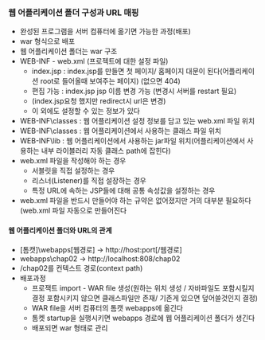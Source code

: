 ### 웹 어플리케이션 폴더 구성과 URL 매핑
* 완성된 프로그램을 서버 컴퓨터에 옮기면 가능한 과정(배포)
* war 형식으로 배포
* 웹 어플리케이션 폴더는 war 구조
* WEB-INF - web.xml (프로젝트에 대한 설정 파일)
  * <welcome-file>index.jsp</welcome-file> : index.jsp를 만들면 첫 페이지/ 홈페이지 대문이 된다(어플리케이션 root로 들어올때 보여주는 페이지) (없으면 404)
  * 편집 가능 : index.jsp jsp 이름 변경 가능 (변경시 서버를 restart 필요)
  * (index.jsp요청 했지만 redirect시 url은 변경)
  * 이 외에도 설정할 수 있는 정보가 있다
* WEB-INF\classes : 웹 어플리케이션 설정 정보를 담고 있는 web.xml 파일 위치
* WEB-INF\classes : 웹 어플리케이션에서 사용하는 클래스 파일 위치
* WEB-INF\lib : 웹 어플리케이션에서 사용하는 jar파일 위치(어플리케이션에서 사용하는 내부 라이블러리 자동 클래스 path에 잡힌다)
* web.xml 파일을 작성해야 하는 경우
  * 서블릿을 직접 설정하는 경우
  * 리스너(Listener)를 직접 설장하는 경우
  * 특정 URL에 속하는 JSP들에 대해 공통 속성값을 설정하는 경우
* web.xml 파일을 반드시 만들어야 하는 규약은 없어졌지만 거의 대부분 필요하다(web.xml 파일 자동으로 만들어진다
#### 웹 어플리케이션 폴더와 URL의 관계
* [톰캣]\webapps\[웹경로] → http://host:port[/웹경로]
* webapps\chap02 → http://localhost:808/chap02
* /chap02를 컨텍스트 경로(context path)
* 배포과정
  * 프로잭트 import - WAR file 생성(원하는 위치 생성 / 자바파일도 포함시킬지 결정 포함시키지 않으면 클래스파일만 존재/ 기존게 있으면 덮어쓸것인지 결정)
  * WAR file을 서버 컴퓨터의 톰캣 webapps에 옮긴다
  * 톰켓 startup을 실행시키면 webapps 경로에 웹 어플리케이션 폴더가 생긴다
  * 배포되면 war 형태로 관리
